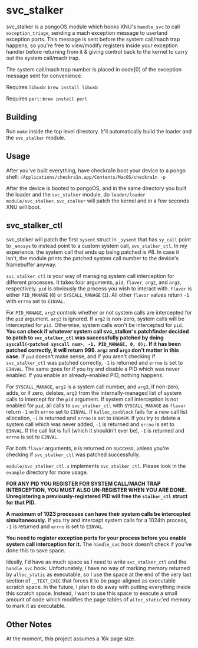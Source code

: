 # svc_stalker

svc_stalker is a pongoOS module which hooks XNU's `handle_svc` to
call `exception_triage`, sending a mach exception message to
userland exception ports. This message is sent before the system call/mach trap
happens, so you're free to view/modify registers inside your exception handler
before returning from it & giving control back to the kernel to carry out the
system call/mach trap.

The system call/mach trap number is placed in code[0] of the exception
message sent for convenience.

Requires `libusb`: `brew install libusb`

Requires `perl`: `brew install perl`

## Building
Run `make` inside the top level directory. It'll automatically build the loader
and the `svc_stalker` module.

## Usage
After you've built everything, have checkra1n boot your device to a pongo
shell: `/Applications/checkra1n.app/Contents/MacOS/checkra1n -p`

After the device is booted to pongoOS, and in the same directory you built
the loader and the `svc_stalker` module, do `loader/loader module/svc_stalker`.
`svc_stalker` will patch the kernel and in a few seconds XNU will boot.

## svc_stalker_ctl
svc_stalker will patch the first `sysent` struct in `_sysent` that has `sy_call`
point to `_enosys` to instead point to a custom system call, `svc_stalker_ctl`.
In my experience, the system call that ends up being patched is #8. In
case it isn't, the module prints the patched system call number to the
device's framebuffer anyway.

`svc_stalker_ctl` is your way of managing system call interception
for different processes. It takes four arguments, `pid`, `flavor`, `arg2`,
and `arg3`, respectively. `pid` is obviously the process you wish to interact
with. `flavor` is either `PID_MANAGE` (`0`) or `SYSCALL_MANAGE` (`1`). All other
`flavor` values return `-1` with `errno` set to `EINVAL`.

For `PID_MANAGE`, `arg2` controls whether or not system calls are intercepted
for the `pid` argument. `arg3` is ignored. If `arg2` is non-zero, system calls
will be intercepted for `pid`. Otherwise, system calls won't be intercepted
for `pid`. **You can check if whatever system call svc_stalker's patchfinder
decided to patch to `svc_stalker_ctl` was successfully patched by doing
`syscall(<patched syscall num>, -1, PID_MANAGE, 0, 0);`. 
If it has been patched correctly, it will return 999. `arg2` and `arg3` don't matter
in this case.** If `pid` doesn't make sense, and if you aren't checking
if `svc_stalker_ctl` was patched correctly, `-1` is returned and `errno` is set
to `EINVAL`. The same goes for if you try and disable a PID which was never
enabled. If you enable an already-enabled PID, nothing happens.

For `SYSCALL_MANAGE`, `arg2` is a system call number, and `arg3`, if
non-zero, adds, or if zero, deletes, `arg2` from the internally-managed list of
system calls to intercept for the `pid` argument. If system call interception
is not enabled for `pid`, all calls to `svc_stalker_ctl` with `SYSCALL_MANAGE`
as `flavor` return `-1` with `errno` set to `EINVAL`. If `kalloc_canblock`
fails for a new call list allocation, `-1` is returned and `errno` is set to
`ENOMEM`. If you try to delete a system call which was never added, `-1` is
returned and `errno` is set to `EINVAL`. If the call list is full (which it shouldn't
ever be), `-1` is returned and `errno` is set to `EINVAL`.

For both `flavor` arguments, `0` is returned on success, unless you're checking
if `svc_stalker_ctl` was patched successfully.

`module/svc_stalker_ctl.s` implements `svc_stalker_ctl`. Please look in the
`example` directory for more usage.

**FOR ANY PID YOU REGISTER FOR SYSTEM CALL/MACH TRAP INTERCEPTION, YOU MUST
ALSO UN-REGISTER WHEN YOU ARE DONE. Unregistering a previously-registered PID
will free the `stalker_ctl` struct for that PID.**

**A maximum of 1023 processes can have their system calls be intercepted
simultaneously.** If you try and intercept system calls for a 1024th process,
`-1` is returned and `errno` is set to `EINVAL`.

**You need to register exception ports for your process before you enable
system call interception for it.** The `handle_svc` hook doesn't check if
you've done this to save space.

Ideally, I'd have as much space as I need to write `svc_stalker_ctl` and
the `handle_svc` hook. Unfortunately, I have no way of marking memory returned by
`alloc_static` as executable, so I use the space at the end of the very last
section of `__TEXT_EXEC` that forces it to be page-aligned as executable
scratch space. In the future, I plan to do away with putting everything inside
this scratch space. Instead, I want to use this space to execute a small amount
of code which modifies the page tables of `alloc_static`'ed memory to mark it
as executable.

## Other Notes
At the moment, this project assumes a 16k page size.
